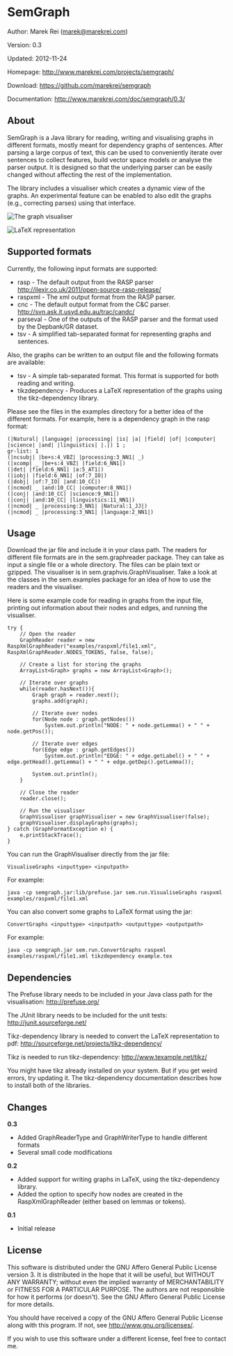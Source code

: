 SemGraph
=========

Author:		Marek Rei (marek@marekrei.com)

Version:	0.3

Updated:	2012-11-24

Homepage:	<http://www.marekrei.com/projects/semgraph/>

Download:	<https://github.com/marekrei/semgraph>

Documentation:	<http://www.marekrei.com/doc/semgraph/0.3/>

About
-----

SemGraph is a Java library for reading, writing and visualising graphs in different formats, mostly meant for dependency graphs of sentences.
After parsing a large corpus of text, this can be used to conveniently iterate over sentences to collect features, build vector space models or analyse the parser output.
It is designed so that the underlying parser can be easily changed without affecting the rest of the implementation.

The library includes a visualiser which creates a dynamic view of the graphs. An experimental feature can be enabled to also edit the graphs (e.g., correcting parses) using that interface.

![](http://www.marekrei.com/img/semgraph_graphvisualiser_screenshot.png "The graph visualiser")

![](http://www.marekrei.com/img/semgraph_latex3.png "LaTeX representation")

Supported formats
-----------------
Currently, the following input formats are supported:

* rasp - The default output from the RASP parser <http://ilexir.co.uk/2011/open-source-rasp-release/>
* raspxml - The xml output format from the RASP parser.
* cnc - The default output format from the C&C parser. <http://svn.ask.it.usyd.edu.au/trac/candc/>
* parseval - One of the outputs of the RASP parser and the format used by the Depbank/GR dataset.
* tsv - A simplified tab-separated format for representing graphs and sentences.

Also, the graphs can be written to an output file and the following formats are available:

* tsv - A simple tab-separated format. This format is supported for both reading and writing.
* tikzdependency - Produces a LaTeX representation of the graphs using the tikz-dependency library.

Please see the files in the examples directory for a better idea of the different formats. For example, here is a dependency graph in the rasp format:

	(|Natural| |language| |processing| |is| |a| |field| |of| |computer| |science| |and| |linguistics| |.|) 1 ;
	gr-list: 1
	(|ncsubj| |be+s:4_VBZ| |processing:3_NN1| _)
	(|xcomp| _ |be+s:4_VBZ| |field:6_NN1|)
	(|det| |field:6_NN1| |a:5_AT1|)
	(|iobj| |field:6_NN1| |of:7_IO|)
	(|dobj| |of:7_IO| |and:10_CC|)
	(|ncmod| _ |and:10_CC| |computer:8_NN1|)
	(|conj| |and:10_CC| |science:9_NN1|)
	(|conj| |and:10_CC| |linguistics:11_NN1|)
	(|ncmod| _ |processing:3_NN1| |Natural:1_JJ|)
	(|ncmod| _ |processing:3_NN1| |language:2_NN1|)


Usage
-----

Download the jar file and include it in your class path. The readers for different file formats are in the sem.graphreader package. They can take as input a single file or a whole directory. The files can be plain text or gzipped. The visualiser is in sem.graphvis.GraphVisualiser.
Take a look at the classes in the sem.examples package for an idea of how to use the readers and the visualiser.

Here is some example code for reading in graphs from the input file, printing out information about their nodes and edges, and running the visualiser.


	try {
		// Open the reader
		GraphReader reader = new RaspXmlGraphReader("examples/raspxml/file1.xml", RaspXmlGraphReader.NODES_TOKENS, false, false);
		
		// Create a list for storing the graphs
		ArrayList<Graph> graphs = new ArrayList<Graph>();
		
		// Iterate over graphs
		while(reader.hasNext()){ 
			Graph graph = reader.next();
			graphs.add(graph);

			// Iterate over nodes
			for(Node node : graph.getNodes()) 
				System.out.println("NODE: " + node.getLemma() + " " + node.getPos());

			// Iterate over edges
			for(Edge edge : graph.getEdges()) 
				System.out.println("EDGE: " + edge.getLabel() + " " + edge.getHead().getLemma() + " " + edge.getDep().getLemma());

			System.out.println();
		}
		
		// Close the reader
		reader.close();
		
		// Run the visualiser
		GraphVisualiser graphVisualiser = new GraphVisualiser(false);
		graphVisualiser.displayGraphs(graphs);
	} catch (GraphFormatException e) {
		e.printStackTrace();
	}



You can run the  GraphVisualiser directly from the jar file:

	VisualiseGraphs <inputtype> <inputpath>

For example:

	java -cp semgraph.jar:lib/prefuse.jar sem.run.VisualiseGraphs raspxml examples/raspxml/file1.xml


You can also convert some graphs to LaTeX format using the jar:

	ConvertGraphs <inputtype> <inputpath> <outputtype> <outputpath>

For example:

	java -cp semgraph.jar sem.run.ConvertGraphs raspxml examples/raspxml/file1.xml tikzdependency example.tex


Dependencies
------------

The Prefuse library needs to be included in your Java class path for the visualisation: <http://prefuse.org/>

The JUnit library needs to be included for the unit tests: <http://junit.sourceforge.net/>

Tikz-dependency library is needed to convert the LaTeX representation to pdf: <http://sourceforge.net/projects/tikz-dependency/>

Tikz is needed to run tikz-dependency: <http://www.texample.net/tikz/>

You might have tikz already installed on your system. But if you get weird errors, try updating it. The tikz-dependency documentation describes how to install both of the libraries.

Changes
-------

**0.3**
* Added GraphReaderType and GraphWriterType to handle different formats
* Several small code modifications

**0.2**
* Added support for writing graphs in LaTeX, using the tikz-dependency library.
* Added the option to specify how nodes are created in the RaspXmlGraphReader (either based on lemmas or tokens).

**0.1**
* Initial release 


License
-------

This software is distributed under the GNU Affero General Public License version 3. It is distributed in the hope that it will be useful, but WITHOUT ANY WARRANTY; without even the implied warranty of MERCHANTABILITY or FITNESS FOR A PARTICULAR PURPOSE. The authors are not responsible for how it performs (or doesn't). See the GNU Affero General Public License for more details.

You should have received a copy of the GNU Affero General Public License along with this program. If not, see <http://www.gnu.org/licenses/>.

If you wish to use this software under a different license, feel free to contact me.
